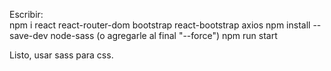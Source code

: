 Escribir:  
npm i react react-router-dom bootstrap react-bootstrap axios
npm install --save-dev node-sass (o agregarle al final "--force")
npm run start

Listo, usar sass para css.

 
